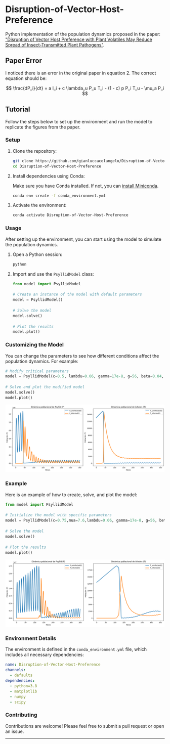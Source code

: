 # Disruption-of-Vector-Host-Preference

Python implementation of the population dynamics proposed in the paper: ["Disruption of Vector Host Preference with Plant Volatiles May Reduce Spread of Insect-Transmitted Plant Pathogens"](https://doi.org/10.1007/s10886-016-0695-x).

## Paper Error

I noticed there is an error in the original paper in equation 2. The correct equation should be:

$$
\frac{dP_i}{dt} = a I_i + c \lambda_u P_u T_i - (1 - c) p P_i T_u - \mu_a P_i
$$

## Tutorial

Follow the steps below to set up the environment and run the model to replicate the figures from the paper.

### Setup

1. Clone the repository:

   ```sh
   git clone https://github.com/gianluccacolangelo/Disruption-of-Vector-Host-Preference
   cd Disruption-of-Vector-Host-Preference
   ```

2. Install dependencies using Conda:

   Make sure you have Conda installed. If not, you can [install Miniconda](https://docs.anaconda.com/free/miniconda/miniconda-install/).

   ```sh
   conda env create -f conda_environment.yml
   ```

3. Activate the environment:

   ```sh
   conda activate Disruption-of-Vector-Host-Preference
   ```

### Usage

After setting up the environment, you can start using the model to simulate the population dynamics.

1. Open a Python session:

   ```sh
   python
   ```

2. Import and use the `PsyllidModel` class:

   ```python
   from model import PsyllidModel

   # Create an instance of the model with default parameters
   model = PsyllidModel()

   # Solve the model
   model.solve()

   # Plot the results
   model.plot()
   ```

### Customizing the Model

You can change the parameters to see how different conditions affect the population dynamics. For example:

```python
# Modify critical parameters
model = PsyllidModel(c=0.5, lambdu=0.06, gamma=17e-8, g=56, beta=0.04, initial_conditions=[0, 1, 0, 0, 13000, 0])

# Solve and plot the modified model
model.solve()
model.plot()
```

![plot0](plot0.png)

### Example

Here is an example of how to create, solve, and plot the model:

```python
from model import PsyllidModel

# Initialize the model with specific parameters
model = PsyllidModel(c=0.75,mua=7.6,lambdu=0.06, gamma=17e-8, g=56, beta=0.04, initial_conditions=[0, 1, 0, 0, 13000, 0])

# Solve the model
model.solve()

# Plot the results
model.plot()
```
![plot1](plot1.png)
### Environment Details

The environment is defined in the `conda_environment.yml` file, which includes all necessary dependencies:

```yaml
name: Disruption-of-Vector-Host-Preference
channels:
  - defaults
dependencies:
  - python=3.8
  - matplotlib
  - numpy
  - scipy
```

### Contributing

Contributions are welcome! Please feel free to submit a pull request or open an issue.


---

```


